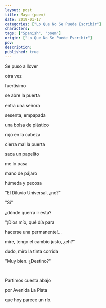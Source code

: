 ```yaml
---
layout: post
title: Mayo (poem)
date: 2019-01-17
categories: ["Lo Que No Se Puede Escribir"]
characters: 
tags: ["Spanish", "poem"]
origin: ["Lo Que No Se Puede Escribir"]
pov: 
description: 
published: true
---
```


Se puso a llover

otra vez

fuertísimo

se abre la puerta

entra una señora

sesenta, empapada

una bolsa de plástico

rojo en la cabeza

cierra mal la puerta

saca un papelito

me lo pasa

mano de pájaro

húmeda y pecosa

"El Diluvio Universal, ¿no?"

"Sí"

¿dónde querrá ir esta?

"¡Dios mío, qué día para

hacerse una permanente!...

mire, tengo el cambio justo, ¿eh?"

dudo, miro la tinta corrida

"Muy bien. ¿Destino?"

<br>

Partimos cuesta abajo

por Avenida La Plata

que hoy parece un río.
